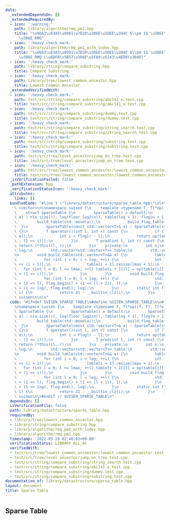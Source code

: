```yaml
---
data:
  _extendedDependsOn: []
  _extendedRequiredBy:
  - icon: ':warning:'
    path: library/algorithm/rmq_pm1.hpp
    title: "\u96A3\u63A5\u8981\u7D20\u306E\u5DEE\u304C $\\pm 1$ \u306E\u5834\u5408\
      \u306E RMQ"
  - icon: ':heavy_check_mark:'
    path: library/algorithm/rmq_pm1_with_index.hpp
    title: "\u96A3\u63A5\u8981\u7D20\u306E\u5DEE\u304C $\\pm 1$ \u306E\u5834\u5408\
      \u306E RMQ (\u6DFB\u5B57\u306E\u5FA9\u5143\u4ED8\u304D)"
  - icon: ':heavy_check_mark:'
    path: library/string/compare_substring.hpp
    title: Compare Substring
  - icon: ':heavy_check_mark:'
    path: library/tree/lowest_common_ancestor.hpp
    title: Lowest Common Ancestor
  _extendedVerifiedWith:
  - icon: ':heavy_check_mark:'
    path: test/src/string/compare_substring/abc141_e.test.cpp
    title: test/src/string/compare_substring/abc141_e.test.cpp
  - icon: ':heavy_check_mark:'
    path: test/src/string/compare_substring/dummy.test.cpp
    title: test/src/string/compare_substring/dummy.test.cpp
  - icon: ':heavy_check_mark:'
    path: test/src/string/compare_substring/string_search.test.cpp
    title: test/src/string/compare_substring/string_search.test.cpp
  - icon: ':heavy_check_mark:'
    path: test/src/string/compare_substring/substring.test.cpp
    title: test/src/string/compare_substring/substring.test.cpp
  - icon: ':heavy_check_mark:'
    path: test/src/tree/level_ancestor/jump_on_tree.test.cpp
    title: test/src/tree/level_ancestor/jump_on_tree.test.cpp
  - icon: ':heavy_check_mark:'
    path: test/src/tree/lowest_common_anceestor/lowest_common_anceestor.test.cpp
    title: test/src/tree/lowest_common_anceestor/lowest_common_anceestor.test.cpp
  _isVerificationFailed: false
  _pathExtension: hpp
  _verificationStatusIcon: ':heavy_check_mark:'
  attributes:
    links: []
  bundledCode: "#line 1 \"library/datastructure/sparse_table.hpp\"\n\n\n\n#include\
    \ <vector>\n\nnamespace suisen {\n    template <typename T, T(*op)(T, T), T(*e)()>\n\
    \    struct SparseTable {\n        SparseTable() = default;\n        SparseTable(std::vector<T>&&\
    \ a) : n(a.size()), log(floor_log2(n)), table(log + 1), flog(n + 1, 0) {\n   \
    \         build_table(std::move(a));\n            build_flog_table();\n      \
    \  }\n        SparseTable(const std::vector<T>& a) : SparseTable(std::vector<T>(a))\
    \ {}\n        T operator()(int l, int r) const {\n            if (l >= r) return\
    \ e();\n            int i = flog[r - l];\n            return op(table[i][l], table[i][r\
    \ - (1 << i)]);\n        }\n        T prod(int l, int r) const {\n           \
    \ return (*this)(l, r);\n        }\n    private:\n        int n;\n        int\
    \ log;\n        std::vector<std::vector<T>> table;\n        std::vector<int> flog;\n\
    \n        void build_table(std::vector<T>&& a) {\n            table[0] = std::move(a);\n\
    \            for (int i = 0; i < log; ++i) {\n                int lmax = n - (1\
    \ << (i + 1));\n                table[i + 1].resize(lmax + 1);\n             \
    \   for (int l = 0; l <= lmax; ++l) table[i + 1][l] = op(table[i][l], table[i][l\
    \ + (1 << i)]);\n            }\n        }\n        void build_flog_table() {\n\
    \            for (int l = 0; l < log; ++l) {\n                std::fill(flog.begin()\
    \ + (1 << l), flog.begin() + (1 << (l + 1)), l);\n            }\n            std::fill(flog.begin()\
    \ + (1 << log), flog.end(), log);\n        }\n        static int floor_log2(int\
    \ i) {\n            return 31 - __builtin_clz(i);\n        }\n    };\n} // namespace\
    \ suisen\n\n\n"
  code: "#ifndef SUISEN_SPARSE_TABLE\n#define SUISEN_SPARSE_TABLE\n\n#include <vector>\n\
    \nnamespace suisen {\n    template <typename T, T(*op)(T, T), T(*e)()>\n    struct\
    \ SparseTable {\n        SparseTable() = default;\n        SparseTable(std::vector<T>&&\
    \ a) : n(a.size()), log(floor_log2(n)), table(log + 1), flog(n + 1, 0) {\n   \
    \         build_table(std::move(a));\n            build_flog_table();\n      \
    \  }\n        SparseTable(const std::vector<T>& a) : SparseTable(std::vector<T>(a))\
    \ {}\n        T operator()(int l, int r) const {\n            if (l >= r) return\
    \ e();\n            int i = flog[r - l];\n            return op(table[i][l], table[i][r\
    \ - (1 << i)]);\n        }\n        T prod(int l, int r) const {\n           \
    \ return (*this)(l, r);\n        }\n    private:\n        int n;\n        int\
    \ log;\n        std::vector<std::vector<T>> table;\n        std::vector<int> flog;\n\
    \n        void build_table(std::vector<T>&& a) {\n            table[0] = std::move(a);\n\
    \            for (int i = 0; i < log; ++i) {\n                int lmax = n - (1\
    \ << (i + 1));\n                table[i + 1].resize(lmax + 1);\n             \
    \   for (int l = 0; l <= lmax; ++l) table[i + 1][l] = op(table[i][l], table[i][l\
    \ + (1 << i)]);\n            }\n        }\n        void build_flog_table() {\n\
    \            for (int l = 0; l < log; ++l) {\n                std::fill(flog.begin()\
    \ + (1 << l), flog.begin() + (1 << (l + 1)), l);\n            }\n            std::fill(flog.begin()\
    \ + (1 << log), flog.end(), log);\n        }\n        static int floor_log2(int\
    \ i) {\n            return 31 - __builtin_clz(i);\n        }\n    };\n} // namespace\
    \ suisen\n\n#endif // SUISEN_SPARSE_TABLE\n"
  dependsOn: []
  isVerificationFile: false
  path: library/datastructure/sparse_table.hpp
  requiredBy:
  - library/tree/lowest_common_ancestor.hpp
  - library/string/compare_substring.hpp
  - library/algorithm/rmq_pm1_with_index.hpp
  - library/algorithm/rmq_pm1.hpp
  timestamp: '2022-05-29 02:48:02+09:00'
  verificationStatus: LIBRARY_ALL_AC
  verifiedWith:
  - test/src/tree/lowest_common_anceestor/lowest_common_anceestor.test.cpp
  - test/src/tree/level_ancestor/jump_on_tree.test.cpp
  - test/src/string/compare_substring/string_search.test.cpp
  - test/src/string/compare_substring/abc141_e.test.cpp
  - test/src/string/compare_substring/dummy.test.cpp
  - test/src/string/compare_substring/substring.test.cpp
documentation_of: library/datastructure/sparse_table.hpp
layout: document
title: Sparse Table
---
```

## Sparse Table